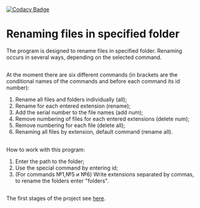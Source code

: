 [![Codacy Badge](https://api.codacy.com/project/badge/Grade/c47945a49ffa4afdaa9f7e07627cbf66)](https://app.codacy.com/app/WindCrowAya/renaming_files?utm_source=github.com&utm_medium=referral&utm_content=WindCrowAya/renaming_files&utm_campaign=badger)

Renaming files in specified folder
==================================
The program is designed to rename files in specified folder.
Renaming occurs in several ways, depending on the selected command.
##
At the moment there are six different commands (in brackets are the conditional names 
of the commands and before each command its id number):
1. Rename all files and folders individually (all);
2. Rename for each entered extension (rename);
3. Add the serial number to the file names (add num);
4. Remove numbering of files for each entered extensions (delete num);
5. Remove numbering for each file (delete all);
6. Renaming all files by extension, default command (rename all).
##
How to work with this program:
1. Enter the path to the folder;
2. Use the special command by entering id;
3. (For commands №1,№5 и №6) Write extensions separated by commas, to rename the folders enter "folders".
##
The first stages of the project see [here](https://github.com/WindCrowAya/sample/blob/master/src/main/java/my_examples/RenamingFilesClass.java).
